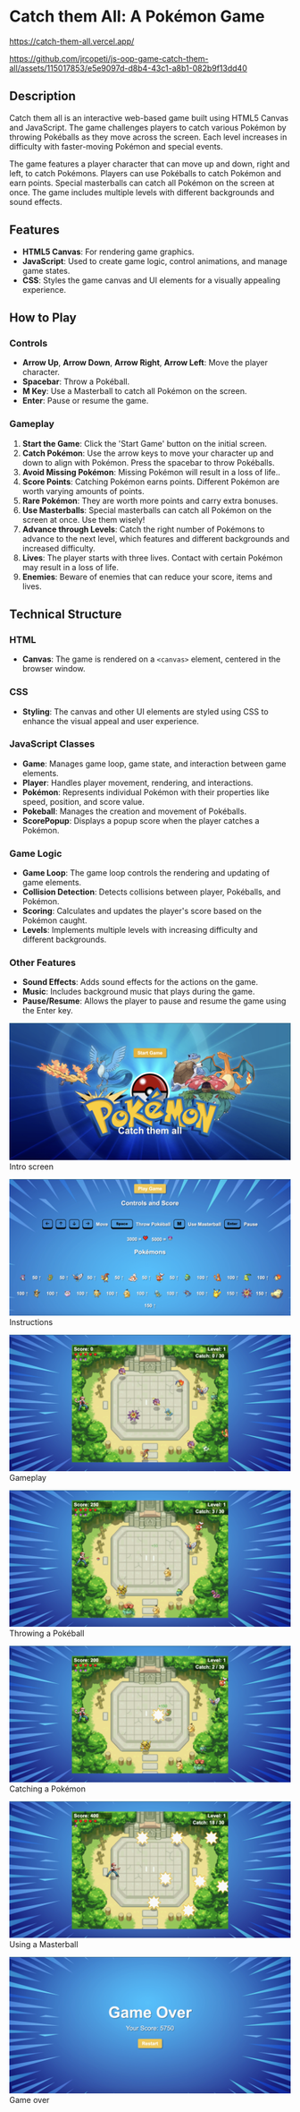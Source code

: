 # Catch them All: A Pokémon Game

https://catch-them-all.vercel.app/

https://github.com/jrcopeti/js-oop-game-catch-them-all/assets/115017853/e5e9097d-d8b4-43c1-a8b1-082b9f13dd40

## Description

Catch them all is an interactive web-based game built using HTML5 Canvas and JavaScript. The game challenges players to catch various Pokémon by throwing Pokéballs as they move across the screen. Each level increases in difficulty with faster-moving Pokémon and special events.

The game features a player character that can move up and down, right and left, to catch Pokémons. Players can use Pokéballs to catch Pokémon and earn points. Special masterballs can catch all Pokémon on the screen at once. The game includes multiple levels with different backgrounds and sound effects.

## Features

- **HTML5 Canvas**: For rendering game graphics.
- **JavaScript**: Used to create game logic, control animations, and manage game states.
- **CSS**: Styles the game canvas and UI elements for a visually appealing experience.

## How to Play

### Controls

- **Arrow Up**, **Arrow Down**, **Arrow Right**, **Arrow Left**: Move the player character.
- **Spacebar**: Throw a Pokéball.
- **M Key**: Use a Masterball to catch all Pokémon on the screen.
- **Enter**: Pause or resume the game.

### Gameplay

1. **Start the Game**: Click the 'Start Game' button on the initial screen.
2. **Catch Pokémon**: Use the arrow keys to move your character up and down to align with Pokémon. Press the spacebar to throw Pokéballs.
3. **Avoid Missing Pokémon**: Missing Pokémon will result in a loss of life..
4. **Score Points**: Catching Pokémon earns points. Different Pokémon are worth varying amounts of points.
5. **Rare Pokémon**: They are worth more points and carry extra bonuses.
6. **Use Masterballs**: Special masterballs can catch all Pokémon on the screen at once. Use them wisely!
7. **Advance through Levels**: Catch the right number of Pokémons to advance to the next level, which features and different backgrounds and increased difficulty.
8. **Lives**: The player starts with three lives. Contact with certain Pokémon may result in a loss of life.
9. **Enemies**: Beware of enemies that can reduce your score, items and lives.

## Technical Structure

### HTML

- **Canvas**: The game is rendered on a `<canvas>` element, centered in the browser window.

### CSS

- **Styling**: The canvas and other UI elements are styled using CSS to enhance the visual appeal and user experience.

### JavaScript Classes

- **Game**: Manages game loop, game state, and interaction between game elements.
- **Player**: Handles player movement, rendering, and interactions.
- **Pokémon**: Represents individual Pokémon with their properties like speed, position, and score value.
- **Pokeball**: Manages the creation and movement of Pokéballs.
- **ScorePopup**: Displays a popup score when the player catches a Pokémon.

### Game Logic

- **Game Loop**: The game loop controls the rendering and updating of game elements.
- **Collision Detection**: Detects collisions between player, Pokéballs, and Pokémon.
- **Scoring**: Calculates and updates the player's score based on the Pokémon caught.
- **Levels**: Implements multiple levels with increasing difficulty and different backgrounds.

### Other Features

- **Sound Effects**: Adds sound effects for the actions on the game.
- **Music**: Includes background music that plays during the game.
- **Pause/Resume**: Allows the player to pause and resume the game using the Enter key.

![Screenshot](/assets/screenshots/1.png)
Intro screen

![Screenshot](/assets/screenshots/2.png)
Instructions

![Screenshot](/assets/screenshots/3.png)
Gameplay

![Screenshot](/assets/screenshots/6.png)
Throwing a Pokéball

![Screenshot](/assets/screenshots/4.png)
Catching a Pokémon

![Screenshot](/assets/screenshots/5.png)
Using a Masterball

![Screenshot](/assets/screenshots/7.png)
Game over
